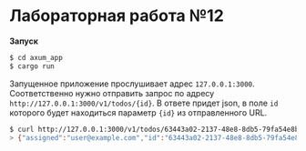 # Лабораторная работа №12

**Запуск**

```bash
$ cd axum_app
$ cargo run
```

Запущенное приложение прослушивает адрес `127.0.0.1:3000`. Соответственно нужно отправить запрос по адресу `http://127.0.0.1:3000/v1/todos/{id}`. В ответе придет json, в поле `id` которого будет находиться параметр `{id}` из отправленного URL.

```bash
$ curl http://127.0.0.1:3000/v1/todos/63443a02-2137-48e8-8db5-79fa54e8bfdf
> {"assigned":"user@example.com","id":"63443a02-2137-48e8-8db5-79fa54e8bfdf","message":"Just do it!","priority":"A"}
```